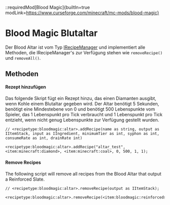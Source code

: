 ::requiredMod[Blood Magic]{builtIn=true modLink=https://www.curseforge.com/minecraft/mc-mods/blood-magic}

# Blood Magic Blutaltar

Der Blood Altar ist vom Typ [IRecipeManager](/vanilla/api/managers/IRecipeManager) und implementiert alle Methoden, die IRecipeManager's zur Verfügung stehen wie `removeRecipe()` und `removeAll()`.

## Methoden

#### Rezept hinzufügen

Das folgende Skript fügt ein Rezept hinzu, das einen Diamanten ausgibt, wenn Kohle einem Blutaltar gegeben wird. Der Altar benötigt 5 Sekunden, benötigt eine Mindestebene von 0 und benötigt 500 Lebenspunkte vom Spieler, das 1 Lebenspunkt pro Tick verbraucht und 1 Lebenspunkt pro Tick entzieht, wenn nicht genug Lebenspunkte zur Verfügung gestellt wurden.

```zenscript
// <recipetype:bloodmagic:altar>.addRecipe(name as string, output as IItemStack, input as IIngredient, minimumTier as int, syphon as int, consumeRate as int, drainRate int)

<recipetype:bloodmagic:altar>.addRecipe("altar_test", <item:minecraft:diamond>, <item:minecraft:coal>, 0, 500, 1, 1);
```

#### Remove Recipes

The following script will remove all recipes from the Blood Altar that output a Reinforced Slate.

```zenscript
// <recipetype:bloodmagic:altar>.removeRecipe(output as IItemStack);

<recipetype:bloodmagic:altar>.removeRecipe(<item:bloodmagic:reinforcedslate>);
```